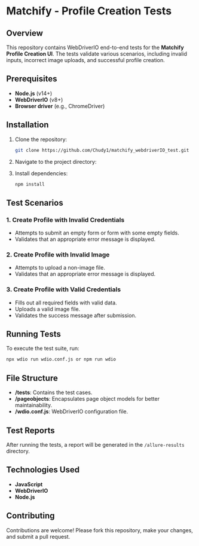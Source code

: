# Matchify - Profile Creation Tests

## Overview
This repository contains WebDriverIO end-to-end tests for the **Matchify Profile Creation UI**.
The tests validate various scenarios, including invalid inputs, incorrect image uploads, and successful profile creation.

## Prerequisites
- **Node.js** (v14+)
- **WebDriverIO** (v8+)
- **Browser driver** (e.g., ChromeDriver)

## Installation
1. Clone the repository:
   ```bash
   git clone https://github.com/Chudy1/matchify_webdriverIO_test.git
   ```
2. Navigate to the project directory:
  
3. Install dependencies:
   ```bash
   npm install
   ```

## Test Scenarios
### 1. Create Profile with Invalid Credentials
- Attempts to submit an empty form or form with some empty fields.
- Validates that an appropriate error message is displayed.

### 2. Create Profile with Invalid Image
- Attempts to upload a non-image file.
- Validates that an appropriate error message is displayed.

### 3. Create Profile with Valid Credentials
- Fills out all required fields with valid data.
- Uploads a valid image file.
- Validates the success message after submission.

## Running Tests
To execute the test suite, run:
```bash
npx wdio run wdio.conf.js or npm run wdio
```

## File Structure
- **/tests**: Contains the test cases.
- **/pageobjects**: Encapsulates page object models for better maintainability.
- **/wdio.conf.js**: WebDriverIO configuration file.

## Test Reports
After running the tests, a report will be generated in the `/allure-results` directory.


## Technologies Used
- **JavaScript**
- **WebDriverIO**
- **Node.js**

## Contributing
Contributions are welcome! Please fork this repository, make your changes, and submit a pull request.
